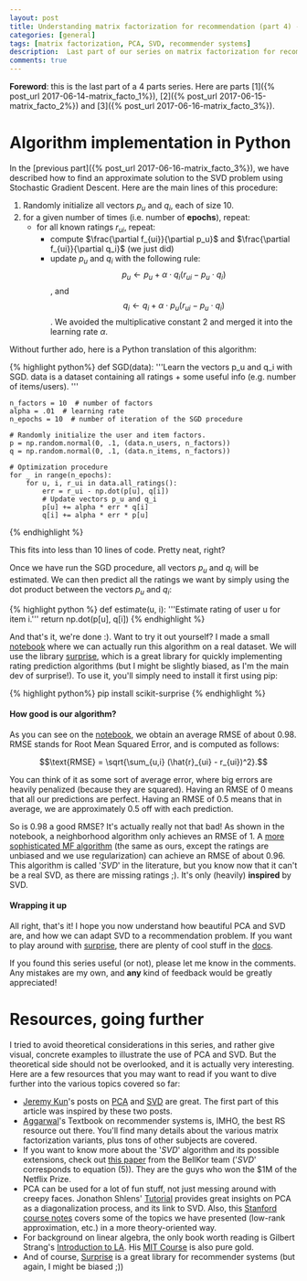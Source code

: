 ```yaml
---
layout: post
title: Understanding matrix factorization for recommendation (part 4) - algorithm implementation
categories: [general]
tags: [matrix factorization, PCA, SVD, recommender systems]
description:  Last part of our series on matrix factorization for recommendation&#58; implementation of our algorithm, and further notes.
comments: true
---
```


**Foreword**: this is the last part of a 4 parts series. Here are parts
[1]({% post_url 2017-06-14-matrix_facto_1%}), [2]({% post_url
2017-06-15-matrix_facto_2%}) and [3]({% post_url 2017-06-16-matrix_facto_3%}).

Algorithm implementation in Python
==================================

In the [previous part]({% post_url 2017-06-16-matrix_facto_3%}), we have described how to find an approximate solution
to the SVD problem using Stochastic Gradient Descent. Here are the main lines
of this procedure:

1. Randomly initialize all vectors $p_u$ and $q_i$, each of size 10.
2. for a given number of times (i.e. number of **epochs**), repeat:
    - for all known ratings $r_{ui}$, repeat:
        * compute $\frac{\partial f_{ui}}{\partial p_u}$ and $\frac{\partial
          f_{ui}}{\partial q_i}$ (we just did)
        * update $p_u$ and $q_i$ with the following rule:
         $$p_u \leftarrow p_u + \alpha \cdot q_i (r_{ui} - p_u \cdot q_i)$$, and 
         $$q_i \leftarrow q_i + \alpha \cdot  p_u (r_{ui} - p_u \cdot q_i)$$.
         We avoided the multiplicative constant $2$ and merged it into the
         learning rate $\alpha$.

Without further ado, here is a Python translation of this algorithm:

{% highlight python%}
def SGD(data):
    '''Learn the vectors p_u and q_i with SGD.
       data is a dataset containing all ratings + some useful info (e.g. number
       of items/users).
    '''

    n_factors = 10  # number of factors
    alpha = .01  # learning rate
    n_epochs = 10  # number of iteration of the SGD procedure

    # Randomly initialize the user and item factors.
    p = np.random.normal(0, .1, (data.n_users, n_factors))
    q = np.random.normal(0, .1, (data.n_items, n_factors))

    # Optimization procedure
    for _ in range(n_epochs):
        for u, i, r_ui in data.all_ratings():
            err = r_ui - np.dot(p[u], q[i])
            # Update vectors p_u and q_i
            p[u] += alpha * err * q[i]
            q[i] += alpha * err * p[u]
{% endhighlight %}

This fits into less than 10 lines of code. Pretty neat, right?

Once we have run the SGD procedure, all vectors $p_u$ and $q_i$ will be
estimated. We can then predict all the ratings we want by simply using the dot
product between the vectors $p_u$ and $q_i$:

{% highlight python %}
def estimate(u, i):
    '''Estimate rating of user u for item i.'''
    return np.dot(p[u], q[i])
{% endhighlight %}

And that's it, we're done :). Want to try it out yourself? I made a small
[notebook](http://nbviewer.jupyter.org/github/NicolasHug/nicolashug.github.io/blob/master/assets/mf_post/Matrix%20factorization%20algorithm.ipynb)
where we can actually run this algorithm on a real dataset.  We will use the
library [surprise](http://surpriselib.com), which is a great library for
quickly implementing rating prediction algorithms (but I might be slightly
biased, as I'm the main dev of surprise!). To use it, you'll simply need to
install it first using pip:


{% highlight python%}
pip install scikit-surprise
{% endhighlight %}

<h4>How good is our algorithm?</h4>

As you can see on the
[notebook](http://nbviewer.jupyter.org/github/NicolasHug/nicolashug.github.io/blob/master/assets/mf_post/Matrix%20factorization%20algorithm.ipynb),
we obtain an average RMSE of about 0.98.  RMSE stands for Root Mean Squared
Error, and is computed as follows:

$$\text{RMSE} = \sqrt{\sum_{u,i} (\hat{r}_{ui} - r_{ui})^2}.$$

You can think of it as some sort of average error, where big errors are heavily
penalized (because they are squared). Having an RMSE of 0 means that all our
predictions are perfect. Having an RMSE of 0.5 means that in average, we are
approximately 0.5 off with each prediction.

So is 0.98 a good RMSE? It's actually really not that bad! As shown in the
notebook, a neighborhood algorithm only achieves an RMSE of 1. A [more
sophisticated MF
algorithm](http://surprise.readthedocs.io/en/stable/matrix_factorization.html#surprise.prediction_algorithms.matrix_factorization.SVD)
(the same as ours, except the ratings are unbiased and we use regularization)
can achieve an RMSE of about 0.96. This algorithm is called '*SVD*' in the
literature, but you know now that it can't be a real SVD, as there are missing
ratings ;). It's only (heavily) **inspired** by SVD.

<h4>Wrapping it up</h4>

All right, that's it! I hope you now understand how beautiful PCA and SVD are,
and how we can adapt SVD to a recommendation problem. If you want to play
around with [surprise](http://surpriselib.com), there are plenty of cool stuff
in the [docs](http://surprise.readthedocs.io/en/stable/FAQ.html).

If you found this series useful (or not), please let me know in the comments.
Any mistakes are my own, and **any** kind of feedback would be greatly
appreciated!

<a name="refs"></a>

Resources, going further
========================

I tried to avoid theoretical considerations in this series, and rather give
visual, concrete examples to illustrate the use of PCA and SVD. But the
theoretical side should not be overlooked, and it is actually very interesting.
Here are a few resources that you may want to read if you want to dive further
into the various topics covered so far:

- [Jeremy Kun](https://jeremykun.com/)'s posts on
  [PCA](https://jeremykun.com/2011/07/27/eigenfaces/) and
  [SVD](https://jeremykun.com/2016/04/18/singular-value-decomposition-part-1-perspectives-on-linear-algebra/)
  are great. The first part of this article was inspired by these two posts.
- [Aggarwal](http://charuaggarwal.net/)'s Textbook on recommender systems is,
  IMHO, the best RS resource out there. You'll find many details about the
  various matrix factorization variants, plus tons of other subjects are
  covered.
- If you want to know more about the '*SVD*' algorithm and its possible
  extensions, check out [this
  paper](https://datajobs.com/data-science-repo/Recommender-Systems-%5BNetflix%5D.pdf)
  from the BellKor team ('*SVD*' corresponds to equation (5)). They are the
  guys who won the $1M of the Netflix Prize.
- PCA can be used for a lot of fun stuff, not just messing around with creepy
  faces. Jonathon Shlens' [Tutorial](https://arxiv.org/abs/1404.1100) provides
  great insights on PCA as a diagonalization process, and its link to SVD.
  Also, this [Stanford course
  notes](http://theory.stanford.edu/~tim/s15/l/l9.pdf) covers some of the
  topics we have presented (low-rank approximation, etc.) in a more
  theory-oriented way.
- For background on linear algebra, the only book worth reading is Gilbert
  Strang's [Introduction to LA](http://math.mit.edu/~gs/linearalgebra/). His
  [MIT
  Course](https://ocw.mit.edu/courses/mathematics/18-06-linear-algebra-spring-2010/index.htm)
  is also pure gold.
- And of course, [Surprise](http://surpriselib.com) is a great library for
  recommender systems (but again, I might be biased ;))
